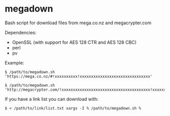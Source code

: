megadown
========

Bash script for download files from mega.co.nz and megacrypter.com

Dependencies:

* OpenSSL (with support for AES 128 CTR and AES 128 CBC)
* perl
* pv

Example:

```
$ /path/to/megadown.sh 'https://mega.co.nz/#!xxxxxxxxxx!xxxxxxxxxxxxxxxxxxxxxxxxxxxxxxx'

$ /path/to/megadown.sh 'http://megacrypter.com/!xxxxxxxxxxxxxxxxxxxxxxxxxxxxxxxxxxxxxxx!xxxxxxxx'
```

If you have a link list you can download with:

```
$ < /path/to/link/list.txt xargs -I % /path/to/megadown.sh %
```
